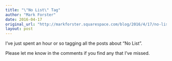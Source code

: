 ```yaml
---
title: "\"No List\" Tag"
author: "Mark Forster"
date: 2016-04-17
original_url: "http://markforster.squarespace.com/blog/2016/4/17/no-list-tag.html"
layout: post
---
```


I’ve just spent an hour or so tagging all the posts about “No List”.

Please let me know in the comments if you find any that I’ve missed.
